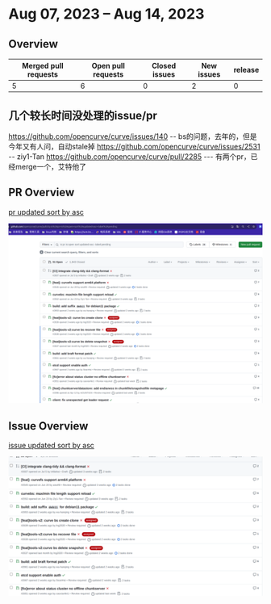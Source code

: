 

# Aug 07, 2023 – Aug 14, 2023

## Overview

| Merged pull requests | Open pull requests | Closed issues | New issues | release |
| -------------------- | ------------------ | ------------- | ---------- | ------- |
| 5                    | 6                | 0             | 2          | 0       |

## 几个较长时间没处理的issue/pr

https://github.com/opencurve/curve/issues/140 -- bs的问题，去年的，但是今年又有人问，自动stale掉
https://github.com/opencurve/curve/issues/2531  -- ziy1-Tan
https://github.com/opencurve/curve/pull/2285  --- 有两个pr，已经merge一个，艾特他了



## PR Overview

[pr updated sort by asc](https://github.com/opencurve/curve/pulls?q=is%3Apr+is%3Aopen+sort%3Aupdated-asc+-label%3Apending)

![pr updated sort by asc](./images/2023-0814-pr.png)

## Issue Overview

[issue updated sort by asc](https://github.com/opencurve/curve/issues?q=is%3Aissue+is%3Aopen+label%3Aassigned+sort%3Aupdated-asc)

![issue updated sort by asc](./images/2023-0814-issue.png)